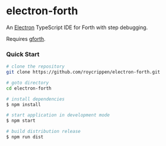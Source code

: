 # electron-forth

An [Electron](https://electronjs.org) TypeScript IDE for Forth with step debugging.

Requires [gforth](https://www.gnu.org/software/gforth/).


### Quick Start

```bash
# clone the repository
git clone https://github.com/roycrippen/electron-forth.git

# goto directory
cd electron-forth

# install dependencies
$ npm install

# start application in development mode
$ npm start 

# build distribution release
$ npm run dist
```
